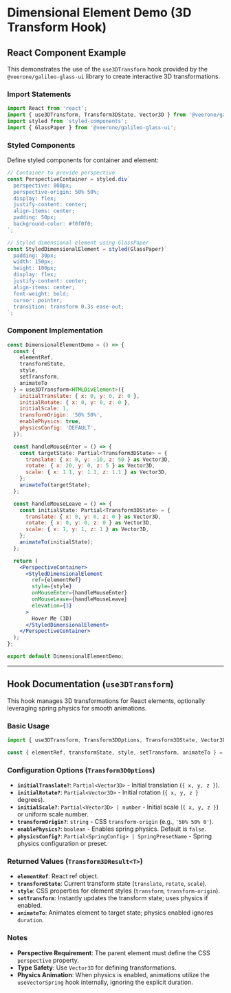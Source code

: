# Dimensional Element Demo (3D Transform Hook)

## React Component Example

This demonstrates the use of the `use3DTransform` hook provided by the `@veerone/galileo-glass-ui` library to create interactive 3D transformations.

### Import Statements

```jsx
import React from 'react';
import { use3DTransform, Transform3DState, Vector3D } from '@veerone/galileo-glass-ui/hooks';
import styled from 'styled-components';
import { GlassPaper } from '@veerone/galileo-glass-ui';
```

### Styled Components

Define styled components for container and element:

```jsx
// Container to provide perspective
const PerspectiveContainer = styled.div`
  perspective: 800px;
  perspective-origin: 50% 50%;
  display: flex;
  justify-content: center;
  align-items: center;
  padding: 50px;
  background-color: #f0f0f0;
`;

// Styled dimensional element using GlassPaper
const StyledDimensionalElement = styled(GlassPaper)`
  padding: 30px;
  width: 150px;
  height: 100px;
  display: flex;
  justify-content: center;
  align-items: center;
  font-weight: bold;
  cursor: pointer;
  transition: transform 0.3s ease-out;
`;
```

### Component Implementation

```jsx
const DimensionalElementDemo = () => {
  const {
    elementRef,
    transformState,
    style,
    setTransform,
    animateTo
  } = use3DTransform<HTMLDivElement>({
    initialTranslate: { x: 0, y: 0, z: 0 },
    initialRotate: { x: 0, y: 0, z: 0 },
    initialScale: 1,
    transformOrigin: '50% 50%',
    enablePhysics: true,
    physicsConfig: 'DEFAULT',
  });

  const handleMouseEnter = () => {
    const targetState: Partial<Transform3DState> = {
      translate: { x: 0, y: -10, z: 50 } as Vector3D,
      rotate: { x: 20, y: 0, z: 5 } as Vector3D,
      scale: { x: 1.1, y: 1.1, z: 1.1 } as Vector3D,
    };
    animateTo(targetState);
  };

  const handleMouseLeave = () => {
    const initialState: Partial<Transform3DState> = {
      translate: { x: 0, y: 0, z: 0 } as Vector3D,
      rotate: { x: 0, y: 0, z: 0 } as Vector3D,
      scale: { x: 1, y: 1, z: 1 } as Vector3D,
    };
    animateTo(initialState);
  };

  return (
    <PerspectiveContainer>
      <StyledDimensionalElement
        ref={elementRef}
        style={style}
        onMouseEnter={handleMouseEnter}
        onMouseLeave={handleMouseLeave}
        elevation={3}
      >
        Hover Me (3D)
      </StyledDimensionalElement>
    </PerspectiveContainer>
  );
};

export default DimensionalElementDemo;
```

---

## Hook Documentation (`use3DTransform`)

This hook manages 3D transformations for React elements, optionally leveraging spring physics for smooth animations.

### Basic Usage

```typescript
import { use3DTransform, Transform3DOptions, Transform3DState, Vector3D } from '@veerone/galileo-glass-ui/hooks';

const { elementRef, transformState, style, setTransform, animateTo } = use3DTransform<ElementType>(options);
```

### Configuration Options (`Transform3DOptions`)

- **`initialTranslate?`**: `Partial<Vector3D>` - Initial translation (`{ x, y, z }`).
- **`initialRotate?`**: `Partial<Vector3D>` - Initial rotation (`{ x, y, z }` degrees).
- **`initialScale?`**: `Partial<Vector3D> | number` - Initial scale (`{ x, y, z }`) or uniform scale number.
- **`transformOrigin?`**: `string` - CSS `transform-origin` (e.g., `'50% 50% 0'`).
- **`enablePhysics?`**: `boolean` - Enables spring physics. Default is `false`.
- **`physicsConfig?`**: `Partial<SpringConfig> | SpringPresetName` - Spring physics configuration or preset.

### Returned Values (`Transform3DResult<T>`)

- **`elementRef`**: React ref object.
- **`transformState`**: Current transform state (`translate`, `rotate`, `scale`).
- **`style`**: CSS properties for element styles (`transform`, `transform-origin`).
- **`setTransform`**: Instantly updates the transform state; uses physics if enabled.
- **`animateTo`**: Animates element to target state; physics enabled ignores `duration`.

### Notes

- **Perspective Requirement**: The parent element must define the CSS `perspective` property.
- **Type Safety**: Use `Vector3D` for defining transformations.
- **Physics Animation**: When physics is enabled, animations utilize the `useVectorSpring` hook internally, ignoring the explicit duration.

